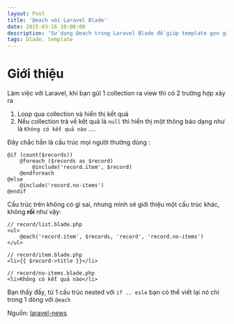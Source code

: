 ```yaml
---
layout: Post
title: '@each với Laravel Blade'
date: 2015-03-16 10:00:00
description: 'Sử dụng @each trong Laravel Blade để giúp template gọn gàng hơn'
tags: blade, template
---
```


# Giới thiệu

Làm việc với Laravel, khi bạn gửi 1 collection ra view thì có 2 trường hợp xảy ra

1. Loop qua collection và hiển thị kết quả
2. Nếu collection trả về kết quả là `null` thì
hiển thị một thông báo dạng như là `Không có kết quả nào` ....

Đây chắc hẳn là cấu trúc mọi người thường dùng :

```blade
@if (count($records))
    @foreach ($records as $record)
        @include('record.item', $record)
    @endforeach
@else
    @include('record.no-items')
@endif
```

Cấu trúc trên không có gì sai,
nhưng mình sẽ giới thiệu một cấu trúc khác, không **rối** như vậy:

```blade
// record/list.blade.php
<ul>
    @each('record.item', $records, 'record', 'record.no-items')
</ul>

// record/item.blade.php
<li>{{ $record->title }}</li>

// record/no-items.blade.php
<li>Không có kết quả nào</li>
```

Bạn thấy đấy, từ 1 cấu trúc nested với `if .. esle` bạn có thể viết lại nó chỉ trong 1 dòng với `@each`

Nguồn: [laravel-news](https://laravel-news.com/2014/09/laravel-blade/)
